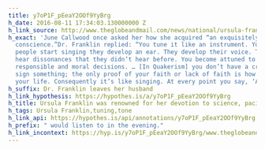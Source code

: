 ```yaml
---
title: y7oP1F_pEeaY2OOf9YyBrg
h_date: 2016-08-11 17:34:03.130000000 Z
h_link_source: http://www.theglobeandmail.com/news/national/ursula-franklin-canadian-scientist-and-activist-had-a-passion-for-peace/article31123033/
h_exact: 'June Callwood once asked her how she acquired “an exquisitely developed
  conscience.”Dr. Franklin replied: “You tune it like an instrument. You know, when
  people start singing they develop an ear. They develop their voice. They begin to
  hear dissonances that they didn’t hear before. You become attuned to having to make
  responsible and moral decisions. … [In Quakerism] you don’t have a creed, you don’t
  sign something; the only proof of your faith or lack of faith is how you conduct
  your life. Consequently it’s like singing. At every point you say, ‘Am I in tune?’”'
h_suffix: Dr. Franklin leaves her husband
h_link_hypothesis: https://hypothes.is/a/y7oP1F_pEeaY2OOf9YyBrg
h_title: Ursula Franklin was renowned for her devotion to science, pacifism and education
h_tags: Ursula Franklin,tuning,tone
h_link_api: https://hypothes.is/api/annotations/y7oP1F_pEeaY2OOf9YyBrg
h_prefix: " would listen to in the evening."
h_link_incontext: https://hyp.is/y7oP1F_pEeaY2OOf9YyBrg/www.theglobeandmail.com/news/national/ursula-franklin-canadian-scientist-and-activist-had-a-passion-for-peace/article31123033/
---
```


